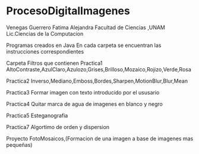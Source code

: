 # ProcesoDigitalImagenes
Venegas Guerrero Fatima Alejandra
Facultad de Ciencias ,UNAM
Lic.Ciencias de la Computacion

Programas creados en Java 
En cada carpeta se encuentran las instrucciones correspondientes

Carpeta        Filtros que contienen
Practica1      AltoContraste,AzulClaro,Azulozo,Grises,Brilloso,Mozaico,Rojizo,Verde,Rosa

Practica2      Inverso,Mediano,Emboss,Bordes,Sharpen,MotionBlur,Blur,Mean

Practica3      Formar imagen con texto introducido por el ususario

Practica4      Quitar marca de agua de imagenes en blanco y negro

Practica5      Esteganografia

Practica7      Algortimo de orden y dispersion

Proyecto       FotoMosaicos,(Formacion de una imagen a base de imagenes mas pequeñas)
